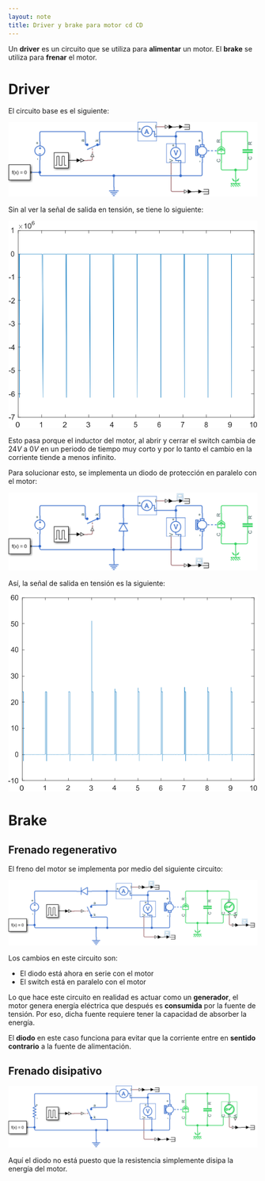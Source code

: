 ```yaml
---
layout: note
title: Driver y brake para motor cd CD
---
```


Un **driver** es un circuito que se utiliza para **alimentar** un motor. El **brake** se utiliza para **frenar** el motor.

# Driver
El circuito base es el siguiente:

![Simulación de driver para motor de CD en Simulink sin diodo](../../img/sim-dc-motor-no-diode-driver.svg)

Sin al ver la señal de salida en tensión, se tiene lo siguiente:

![Salida de tensión sin diodo](../../img/dc-motor-no-diode-break-voltage.svg)

Esto pasa porque el inductor del motor, al abrir y cerrar el switch cambia de $24 V$ a $0 V$ en un periodo de tiempo muy corto y por lo tanto el cambio en la corriente tiende a menos infinito.

Para solucionar esto, se implementa un diodo de protección en paralelo con el motor:

![Simulación de driver para motor de CD en Simulink](../../img/sim-dc-motor-driver.svg)

Así, la señal de salida en tensión es la siguiente:

![Salida de tensión](../../img/dc-motor-break-voltage.svg)

# Brake
## Frenado regenerativo
El freno del motor se implementa por medio del siguiente circuito:

![Simulación de freno para motor de CD en Simulink](../../img/sim-dc-motor-brake.svg)

Los cambios en este circuito son:
* El diodo está ahora en serie con el motor
* El switch está en paralelo con el motor

Lo que hace este circuito en realidad es actuar como un **generador**, el motor genera energía eléctrica que después es **consumida** por la fuente de tensión. Por eso, dicha fuente requiere tener la capacidad de absorber la energía.

El **diodo** en este caso funciona para evitar que la corriente entre en **sentido contrario** a la fuente de alimentación.

## Frenado disipativo

![Simulación de freno disipativo para motor de CD en Simulink](../../img/sim-dc-motor-disipative-break.svg)

Aquí el diodo no está puesto que la resistencia simplemente disipa la energía del motor.
